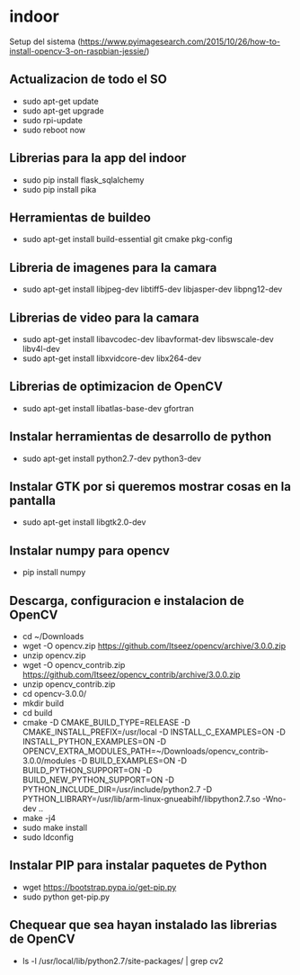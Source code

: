 # indoor

Setup del sistema (https://www.pyimagesearch.com/2015/10/26/how-to-install-opencv-3-on-raspbian-jessie/)

## Actualizacion de todo el SO
* sudo apt-get update
* sudo apt-get upgrade
* sudo rpi-update
* sudo reboot now

## Librerias para la app del indoor
* sudo pip install flask_sqlalchemy
* sudo pip install pika

## Herramientas de buildeo
* sudo apt-get install build-essential git cmake pkg-config

## Libreria de imagenes para la camara
* sudo apt-get install libjpeg-dev libtiff5-dev libjasper-dev libpng12-dev

## Librerias de video para la camara
* sudo apt-get install libavcodec-dev libavformat-dev libswscale-dev libv4l-dev
* sudo apt-get install libxvidcore-dev libx264-dev

## Librerias de optimizacion de OpenCV
* sudo apt-get install libatlas-base-dev gfortran

## Instalar herramientas de desarrollo de python
* sudo apt-get install python2.7-dev python3-dev

## Instalar GTK por si queremos mostrar cosas en la pantalla
* sudo apt-get install libgtk2.0-dev

## Instalar numpy para opencv
* pip install numpy

## Descarga, configuracion e instalacion de OpenCV
* cd ~/Downloads
* wget -O opencv.zip https://github.com/Itseez/opencv/archive/3.0.0.zip
* unzip opencv.zip
* wget -O opencv_contrib.zip https://github.com/Itseez/opencv_contrib/archive/3.0.0.zip
* unzip opencv_contrib.zip
* cd opencv-3.0.0/
* mkdir build
* cd build
* cmake -D CMAKE_BUILD_TYPE=RELEASE -D CMAKE_INSTALL_PREFIX=/usr/local -D INSTALL_C_EXAMPLES=ON -D INSTALL_PYTHON_EXAMPLES=ON -D OPENCV_EXTRA_MODULES_PATH=~/Downloads/opencv_contrib-3.0.0/modules -D BUILD_EXAMPLES=ON -D BUILD_PYTHON_SUPPORT=ON -D BUILD_NEW_PYTHON_SUPPORT=ON -D PYTHON_INCLUDE_DIR=/usr/include/python2.7 -D PYTHON_LIBRARY=/usr/lib/arm-linux-gnueabihf/libpython2.7.so -Wno-dev ..
* make -j4
* sudo make install
* sudo ldconfig

## Instalar PIP para instalar paquetes de Python
* wget https://bootstrap.pypa.io/get-pip.py
* sudo python get-pip.py

## Chequear que sea hayan instalado las librerias de OpenCV
* ls -l /usr/local/lib/python2.7/site-packages/ | grep cv2
